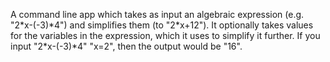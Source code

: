 A command line app which takes as input an algebraic expression (e.g. "2\*x-(-3)\*4") and simplifies them (to "2\*x+12").
It optionally takes values for the variables in the expression, which it uses to simplify it further.
If you input "2\*x-(-3)*4" "x=2", then the output would be "16".
